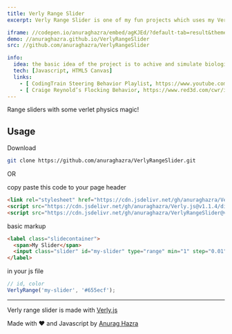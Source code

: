 ```yaml
---
title: Verly Range Slider
excerpt: Verly Range Slider is one of my fun projects which uses my Verly.js physics engine, it was also mentioned in CodepenSpark. verly range slider got viral on th net and got over 15K views on codepen.io. it uses Verlet physics to simulate those delighful dangly sliders.

iframe: //codepen.io/anuraghazra/embed/agKJEd/?default-tab=result&theme-id=light
demo: //anuraghazra.github.io/VerlyRangeSlider
src: //github.com/anuraghazra/VerlyRangeSlider

info:
  idea: the basic idea of the project is to achive and simulate biological creatures in a aquerium to see how they react  different scenarios
  tech: [Javascript, HTML5 Canvas]
  links:
    - [ CodingTrain Steering Behavior Playlist, https://www.youtube.com/watch?v=mhjuuHl6qHM&t=1978s ]
    - [ Craige Reynold’s Flocking Behavior, https://www.red3d.com/cwr/index.html ]
---
```


Range sliders with some verlet physics magic!

## Usage

Download

```bash
git clone https://github.com/anuraghazra/VerlyRangeSlider.git
```

OR

copy paste this code to your page header

```html
<link rel="stylesheet" href="https://cdn.jsdelivr.net/gh/anuraghazra/VerlyRangeSlider@v1.0.2/src/style.css" />
<script src="https://cdn.jsdelivr.net/gh/anuraghazra/Verly.js@v1.1.4/dist/verly.bundle.js"></script>
<script src="https://cdn.jsdelivr.net/gh/anuraghazra/VerlyRangeSlider@v1.0.2/src/VerlyRange.js"></script>
```

basic markup

```html
<label class="slidecontainer">
  <span>My Slider</span>
  <input class="slider" id="my-slider" type="range" min="1" step="0.01" max="100" value="20" />
</label>
```

in your js file

```javascript
// id, color
VerlyRange('my-slider', '#655ecf');
```

---

Verly range slider is made with [Verly.js](https://github.com/anuraghazra/Verly.js)

Made with :heart: and Javascript by [Anurag Hazra](http://anuraghazra.github.io)
